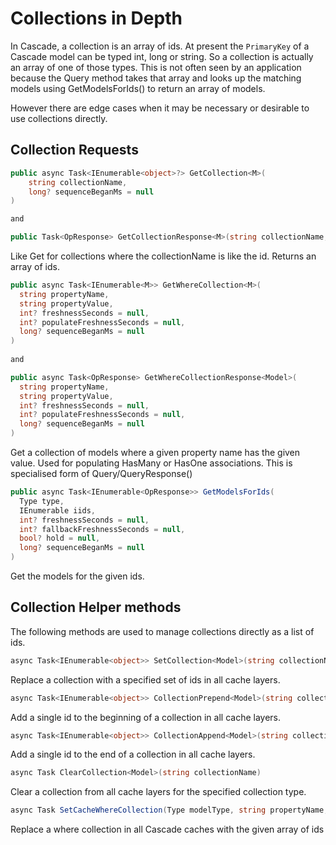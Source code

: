 # Collections in Depth

In Cascade, a collection is an array of ids. At present the `PrimaryKey` of a Cascade model can be typed int, long or string.
So a collection is actually an array of one of those types. This is not often seen by an application because the Query method takes that array and looks up the matching models using GetModelsForIds() to return an array of models.

However there are edge cases when it may be necessary or desirable to use collections directly.

## Collection Requests

```csharp
public async Task<IEnumerable<object>?> GetCollection<M>(
    string collectionName,
    long? sequenceBeganMs = null
)

and 

public Task<OpResponse> GetCollectionResponse<M>(string collectionName, long? sequenceBeganMs = null)
```

Like Get for collections where the collectionName is like the id. Returns an array of ids.

```csharp
public async Task<IEnumerable<M>> GetWhereCollection<M>(
  string propertyName, 
  string propertyValue, 
  int? freshnessSeconds = null, 
  int? populateFreshnessSeconds = null,
  long? sequenceBeganMs = null
)
    
and

public async Task<OpResponse> GetWhereCollectionResponse<Model>(
  string propertyName, 
  string propertyValue, 
  int? freshnessSeconds = null, 
  int? populateFreshnessSeconds = null,
  long? sequenceBeganMs = null
)
```

Get a collection of models where a given property name has the given value.  Used for populating HasMany or HasOne associations. This is specialised form of Query/QueryResponse<Model>()

```csharp
public async Task<IEnumerable<OpResponse>> GetModelsForIds(
  Type type,
  IEnumerable iids,
  int? freshnessSeconds = null,
  int? fallbackFreshnessSeconds = null,
  bool? hold = null,
  long? sequenceBeganMs = null
)
```

Get the models for the given ids.

## Collection Helper methods

The following methods are used to manage collections directly as a list of ids.

```csharp
async Task<IEnumerable<object>> SetCollection<Model>(string collectionName, IEnumerable<object> ids)
```

Replace a collection with a specified set of ids in all cache layers.

```csharp
async Task<IEnumerable<object>> CollectionPrepend<Model>(string collectionName, object id)
```

Add a single id to the beginning of a collection in all cache layers.

```csharp
async Task<IEnumerable<object>> CollectionAppend<Model>(string collectionName, object id)
```

Add a single id to the end of a collection in all cache layers.

```csharp
async Task ClearCollection<Model>(string collectionName)
```

Clear a collection from all cache layers for the specified collection type.

```csharp
async Task SetCacheWhereCollection(Type modelType, string propertyName, string propertyValue, IEnumerable<object> collection)
```

Replace a where collection in all Cascade caches with the given array of ids  

